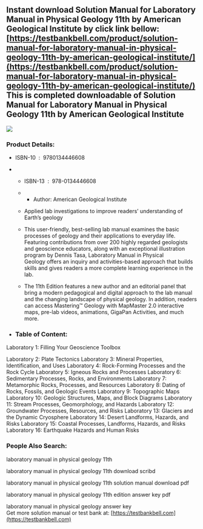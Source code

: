 Instant download **Solution Manual for Laboratory Manual in Physical Geology 11th by American Geological Institute** by click link bellow:  
[https://testbankbell.com/product/solution-manual-for-laboratory-manual-in-physical-geology-11th-by-american-geological-institute/](https://testbankbell.com/product/solution-manual-for-laboratory-manual-in-physical-geology-11th-by-american-geological-institute/)  
This is completed downloadable of Solution Manual for Laboratory Manual in Physical Geology 11th by American Geological Institute
---------------------------------------------------------------------------------------------------------------------------------


![](https://testbankbell.com/wp-content/uploads/2023/05/9780134446608_p0_v2_s550x406.jpg)
### Product Details:


* ISBN-10 ‏ : ‎ 9780134446608
* * ISBN-13 ‏ : ‎ 978-0134446608
  * * Author: American Geological Institute
   
  * Applied lab investigations to improve readers’ understanding of Earth’s geology
 
  * This user-friendly, best-selling lab manual examines the basic processes of geology and their applications to everyday life. Featuring contributions from over 200 highly regarded geologists and geoscience educators, along with an exceptional illustration program by Dennis Tasa, Laboratory Manual in Physical Geology offers an inquiry and activities-based approach that builds skills and gives readers a more complete learning experience in the lab.
 
  * The 11th Edition features a new author and an editorial panel that bring a modern pedagogical and digital approach to the lab manual and the changing landscape of physical geology. In addition, readers can access Mastering™ Geology with MapMaster 2.0 interactive maps, pre-lab videos, animations, GigaPan Activities, and much more.
 
* ### Table of Content:

Laboratory 1: Filling Your Geoscience Toolbox

Laboratory 2: Plate Tectonics
Laboratory 3: Mineral Properties, Identification, and Uses
Laboratory 4: Rock-Forming Processes and the Rock Cycle
Laboratory 5: Igneous Rocks and Processes
Laboratory 6: Sedimentary Processes, Rocks, and Environments
Laboratory 7: Metamorphic Rocks, Processes, and Resources
Laboratory 8: Dating of Rocks, Fossils, and Geologic Events
Laboratory 9: Topographic Maps
Laboratory 10: Geologic Structures, Maps, and Block Diagrams
Laboratory 11: Stream Processes, Geomorphology, and Hazards
Laboratory 12: Groundwater Processes, Resources, and Risks
Laboratory 13: Glaciers and the Dynamic Cryosphere
Laboratory 14: Desert Landforms, Hazards, and Risks
Laboratory 15: Coastal Processes, Landforms, Hazards, and Risks
Laboratory 16: Earthquake Hazards and Human Risks


 ### People Also Search:


 laboratory manual in physical geology 11th

 laboratory manual in physical geology 11th download scribd

 laboratory manual in physical geology 11th solution manual download pdf

 laboratory manual in physical geology 11th edition answer key pdf

 laboratory manual in physical geology answer key  
  Get more solution manual or test bank at: [https://testbankbell.com](https://testbankbell.com)

